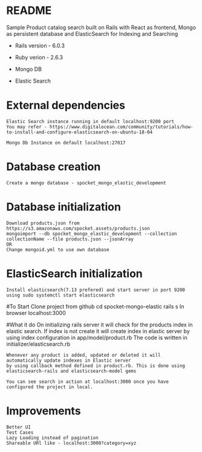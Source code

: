 # README

Sample Product catalog search built on Rails with React as frontend, Mongo as persistent database 
and ElasticSearch for Indexing and Searching 

* Rails version - 6.0.3

* Ruby verion - 2.6.3

* Mongo DB

* Elastic Search

# External dependencies
    Elastic Search instance running in default localhost:9200 port
    You may refer - https://www.digitalocean.com/community/tutorials/how-to-install-and-configure-elasticsearch-on-ubuntu-18-04

    Mongo Db Instance on default localhost:27017



# Database creation

    Create a mongo database - spocket_mongo_elastic_development

# Database initialization

    Download products.json from https://s3.amazonaws.com/spocket.assets/products.json
    mongoimport --db spocket_mongo_elastic_development --collection collectionName --file products.json --jsonArray
    OR
    Change mongoid.yml to use own database
    
# ElasticSearch initialization    
    Install elasticsearch(7.13 prefered) and start server in port 9200 using sudo systemctl start elasticsearch

#To Start
    Clone project from github
    cd spocket-mongo-elastic
    rails s 
    In browser localhost:3000
    
#What it do
    On initializing rails server it will check for the products index in elastic search. 
    If index is not create it will create index in elastic server by using index configuration in app/model/product.rb
    The code is written in initializer/elasticsearch.rb
    
    Whenever any product is added, updated or deleted it will automatically update indexes in Elastic server
    by using callback method defined in product.rb. This is done using elasticsearch-rails and elasticsearch-model gems
    
    You can see search in action at localhost:3000 once you have configured the project in local.
    
    
# Improvements

    Better UI
    Test Cases
    Lazy Loading instead of pagination
    Shareable URl like - localhost:3000?category=xyz 
    
    
    
        
    



